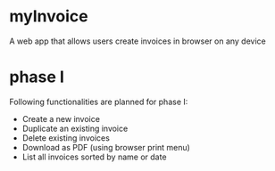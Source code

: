 # myInvoice
A web app that allows users create invoices in browser on any device

# phase I
Following functionalities are planned for phase I:
- Create a new invoice 
- Duplicate an existing invoice
- Delete existing invoices
- Download as PDF (using browser print menu)
- List all invoices sorted by name or date

